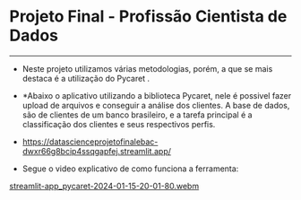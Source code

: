 # Projeto Final - Profissão Cientista de Dados

----------------------------------------------------------------------------

- Neste projeto utilizamos várias metodologias, porém, a que se mais destaca é a utilização do Pycaret .


- *Abaixo o aplicativo utilizando a biblioteca Pycaret, nele é possivel fazer upload de arquivos e conseguir a análise dos clientes. A base de dados, são de clientes de um banco brasileiro, e a tarefa principal é a classificação dos clientes e seus respectivos perfis.

- https://datascienceprojetofinalebac-dwxr66g8bcip4ssqgapfej.streamlit.app/

- Segue o video explicativo de como funciona a ferramenta:

[streamlit-app_pycaret-2024-01-15-20-01-80.webm](https://github.com/belitberno/Data_Science_Projeto_Final_EBAC/assets/142026906/54f3b96f-bfbc-4f5c-a9dc-0aba848b1181)
